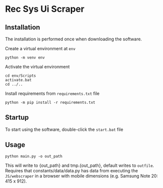 # Rec Sys Ui Scraper

## Installation
The installation is performed once when downloading the software.

Create a virtual environment at `env`
```
python -m venv env
```
Activate the virtual environment
```
cd env/Scripts
activate.bat
cd ../..
```
Install requirements from `requirements.txt` file

```
python -m pip install -r requirements.txt
```


## Startup
To start using the software, double-click the `start.bat` file

## Usage

```
python main.py -o out_path
```
This will write to {out_path} and tmp.{out_path}, default writes to `outfile`.
Requires that constants/data/data.py has data from executing the `JS/webscraper` in a browser with mobile dimensions (e.g. Samsung Note 20: 415 x 912).